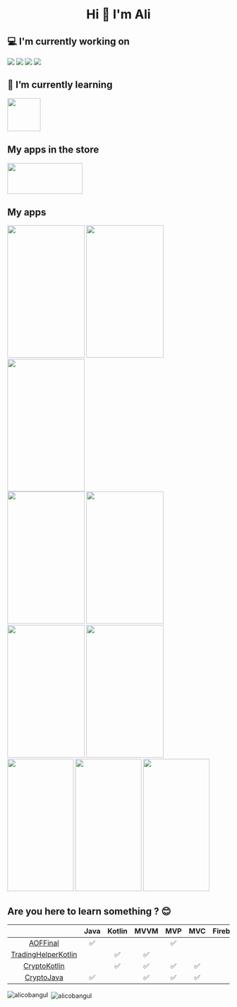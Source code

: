 <h1 align="center">Hi 👋 I'm Ali</h1>

## 💻 I'm currently working on

<code><a href="https://developer.android.com/" target="_blank"><img src="https://www.vectorlogo.zone/logos/android/android-ar21.svg"></a></code>
<code><a href="https://firebase.google.com/" target="_blank"><img src="https://www.vectorlogo.zone/logos/firebase/firebase-ar21.svg"></a></code>
<code><img src="https://www.vectorlogo.zone/logos/java/java-ar21.svg"></code>
<code><img src="https://www.vectorlogo.zone/logos/kotlinlang/kotlinlang-ar21.svg"></code>
<br>

## 🌱 I’m currently learning

<code><a href="https://developer.android.com/" target="_blank"><img src="https://tabris.com/wp-content/uploads/2021/06/jetpack-compose-icon_RGB.png" width="75" height="75"></a></code>
<br>

## My apps in the store

[<img src = "https://play.google.com/intl/en_us/badges/static/images/badges/en_badge_web_generic.png" width = "170" height = "70" >](https://play.google.com/store/apps/developer?id=BaseSoftware)

## My apps

<div>
  <img src="https://play-lh.googleusercontent.com/PJMwZ_5gEka300bLdIDj0AjG3nB4DBXvriV9AmUdZAZ5QFeStXoxhgjtnTlKCrznNw=w2560-h1440-rw" width="175" height="300" />
   <img src="https://play-lh.googleusercontent.com/mnES3xJMNk0aqGL_Am26sQyx0Pk8LCOTP4kWytN9Gh90g9zN33NeZHKw2iixDW_R0Ko=w2560-h1440-rw" width="175" height="300" />
   <img src="https://play-lh.googleusercontent.com/T6pMOM0mfm5Km4nHCOxXN63exhPBI5ADUzZmmDavWgjv9A-6_lw0_iKGAVQxCSA4uomd=w2560-h1440-rw" width="175" height="300" />
</div>

<div>
  <img src="https://play-lh.googleusercontent.com/HNkYzpj1jOpKQXxRtVVQY37D6E_nZwLYnetuFu2w0rVrpKEfi6AYjN0nserjhvdwqTtY=w2560-h1440-rw" width="175" height="300" />
   <img src="https://play-lh.googleusercontent.com/m4MJuiCCT6LkhHPILIBhm6bF8NG070uK2QE91VKc_ywSWvrWf2AfKLGJ6yB7SEmLag=w2560-h1440-rw" width="175" height="300" />
   <img src="https://play-lh.googleusercontent.com/SeLPfHc5t1qTsvZYnu8SPJEBPlLLgun3wm7HA5QxlfqV_XZ6lQkVZTZPMFhsWud7YkU=w2560-h1440-rw" width="175" height="300" />
  <img src="https://play-lh.googleusercontent.com/bAmQmH2ikYwoD2x00BW3iwMHrj2k5nm2GWsHWbe8aGe2ldZqqgQK_MN3KMdy-pY6xA=w2560-h1440-rw" width="175" height="300" />
</div>

<div>
  <img src="https://play-lh.googleusercontent.com/ey--CPtTGmcBvUusl-WCZ1vUC8kts6qErDl1ZmH-BxzGLmGc-r_Wq5HGPFQthKeYKUE=w2560-h1440-rw" width="150" height="300" />
   <img src="https://play-lh.googleusercontent.com/ffnzvMqkHOdycyt-Lw26ZrtyVBRtBdhUiohAj-ZuWOxc-bSSiRSh_yMU_y1V1D8xKA=w2560-h1440-rw" width="150" height="300" />
   <img src="https://play-lh.googleusercontent.com/rVeCvT1O88NuibKKCCmPTopMs1TQISLIOM2Dj8-eaaS5Fsap0bbdkmIfa-dAzTrcaMk=w2560-h1440-rw" width="150" height="300" />
</div>

## Are you here to learn something ? :blush:
|  | Java | Kotlin | MVVM | MVP | MVC | Firebase | Hilt | Room | RxJava | Coroutines | Retrofit | Volley | OkHttp
| :---: | :---: | :---: | :---: | :---: | :---: | :---: | :---: | :---: | :---: | :---: | :---: | :---: | :---: |
| [AOFFinal](https://github.com/alicobangul/AOFFinal) | ✅ |  |  | ✅ |  |  | ✅ | ✅ | ✅ |  |  |  |  |
| [TradingHelperKotlin](https://github.com/alicobangul/TradingHelperKotlin) |  | ✅ | ✅ |  |  |  | ✅ |  | ✅ |  | ✅ | ✅ | ✅ |
| [CryptoKotlin](https://github.com/alicobangul/CryptoKotlin-AllArchitecture) |  | ✅ | ✅ | ✅ | ✅ |  | ✅ | ✅ | ✅ |  | ✅ |  |  |
| [CryptoJava](https://github.com/alicobangul/CryptoJava-AllArchitecture) | ✅ |  | ✅ | ✅ | ✅ |  | ✅ | ✅ | ✅ |  | ✅ |  |  |


<p><img align="left" src="https://github-readme-stats.vercel.app/api/top-langs?username=alicobangul&show_icons=true&locale=en&layout=compact" alt="alicobangul" /></p>

<p>&nbsp;<img align="center" src="https://github-readme-stats.vercel.app/api?username=alicobangul&show_icons=true&locale=en" alt="alicobangul" /></p>



